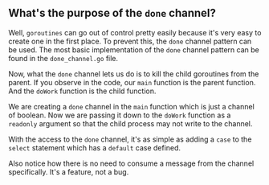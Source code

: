 ## What's the purpose of the `done` channel?

Well, `goroutines` can go out of control pretty easily because it's very easy to create one in the first place.
To prevent this, the `done` channel pattern can be used. The most basic implementation of the `done` channel pattern can be found in the `done_channel.go` file.

Now, what the `done` channel lets us do is to kill the child goroutines from the parent. If you observe in the code, our `main` function is the parent function. And the `doWork` function is the child function.

We are creating a `done` channel in the `main` function which is just a channel of boolean. Now we are passing it down to the `doWork` function as a `readonly` argument so that the child process may not write to the channel.

With the access to the `done` channel, it's as simple as adding a `case` to the `select` statement which has a `default` case defined.

Also notice how there is no need to consume a message from the channel specifically. It's a feature, not a bug.

